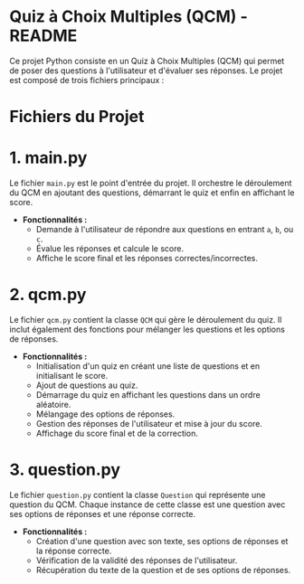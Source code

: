 # Quiz à Choix Multiples (QCM) - README

Ce projet Python consiste en un Quiz à Choix Multiples (QCM) qui permet de poser des questions à l'utilisateur et d'évaluer ses réponses. Le projet est composé de trois fichiers principaux :

# Fichiers du Projet

# 1. main.py

Le fichier `main.py` est le point d'entrée du projet. Il orchestre le déroulement du QCM en ajoutant des questions, démarrant le quiz et enfin en affichant le score.

- **Fonctionnalités :**
  - Demande à l'utilisateur de répondre aux questions en entrant `a`, `b`, ou `c`.
  - Évalue les réponses et calcule le score.
  - Affiche le score final et les réponses correctes/incorrectes.

# 2. qcm.py

Le fichier `qcm.py` contient la classe `QCM` qui gère le déroulement du quiz. Il inclut également des fonctions pour mélanger les questions et les options de réponses.

- **Fonctionnalités :**
  - Initialisation d'un quiz en créant une liste de questions et en initialisant le score.
  - Ajout de questions au quiz.
  - Démarrage du quiz en affichant les questions dans un ordre aléatoire.
  - Mélangage des options de réponses.
  - Gestion des réponses de l'utilisateur et mise à jour du score.
  - Affichage du score final et de la correction.

# 3. question.py

Le fichier `question.py` contient la classe `Question` qui représente une question du QCM. Chaque instance de cette classe est une question avec ses options de réponses et une réponse correcte.

- **Fonctionnalités :**
  - Création d'une question avec son texte, ses options de réponses et la réponse correcte.
  - Vérification de la validité des réponses de l'utilisateur.
  - Récupération du texte de la question et de ses options de réponses.


